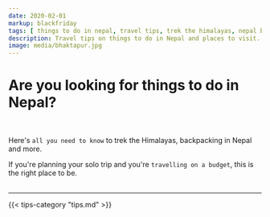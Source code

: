 ```yaml
---
date: 2020-02-01
markup: blackfriday
tags: [ things to do in nepal, travel tips, trek the himalayas, nepal backpacking, visit nepal 2020, nepal places to visit, budget travel, solo trip, annapurna, all you need to know, nepal all you need to know, nepal tips ]
description: Travel tips on things to do in Nepal and places to visit. All you need to know to trek the Himalayas, backpacking in Nepal and more.
image: media/bhaktapur.jpg
---
```


# Are you looking for things to do in Nepal? 

<br>

Here's `all you need to know` to trek the Himalayas, backpacking in Nepal and more.

If you're planning your solo trip and you're `travelling on a budget`, this is the right place to be.
<br><br>

<hr>

{{< tips-category "tips.md" >}}